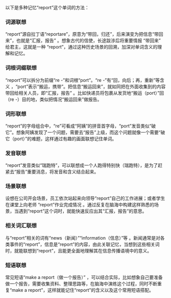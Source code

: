 以下是多种记忆“report”这个单词的方法：

### 词源联想
“report”源自拉丁语“reportare”，原意为“带回，归还”，后来演变为把信息“带回来”，也就是“汇报，报告” 。想象古代的信使，长途跋涉后将重要情报 “带回来” 给君主，这就是一种 “report”，通过这种历史场景的回溯，加深对单词含义的理解和记忆。

### 词根词缀联想
“report”可以拆分为前缀“re -”和词根“port”。“re -”有“回，向后；再，重新”等含义 ，“port”表示“搬运，携带”。把信息“搬运回来”，就如同把在外面收集到的内容带回给相关人员，即“汇报，报告” 。比如快递员将包裹从发货地“搬运（port）”回（re -）目的地，类似把情况“搬运回来”做报告。

### 词形联想
“report”的字母组合中，“re”可看成“阿姨”的拼音首字母，“port”发音类似“破它”。想象阿姨发现了一个问题，需要去“报告”上级，而这个问题就像一个需要“破它（port）”的难题，这样通过有趣的画面联想记住单词。

### 发音联想
“report”发音类似“瑞跑特”，可以联想成一个人跑得特别快（瑞跑特），是为了赶紧去“报告”重要消息，将发音和含义结合起来。

### 场景联想
设想在公司开会场景，员工依次站起来向领导“report”自己的工作进展；或者学生在课堂上向老师 “report”作业完成情况 。通过反复在脑海中构建这样熟悉的场景，当遇到“report”这个词时，就能快速反应出其“汇报，报告”的意思。

### 相关词汇联想
与“report”相关的词有“news（新闻）”“information（信息）”等 。新闻通常是对各类事件的“report”，信息是“report”的内容，由此关联记忆，当想到这些相关词时，就能联想到“report”，且能更全面地理解其在信息传播语境中的意义。

### 短语联想
常见短语“make a report（做一个报告）” ，可以结合实际，比如想象自己要准备做一个报告，需要收集资料、整理思路等，在脑海中演练这个过程，同时不断重复“make a report”，这样就能记住“report”的含义以及这个常用短语搭配。 